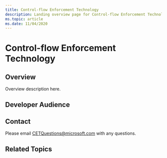 ```yaml
---
title: Control-flow Enforcement Technology
description: Landing overview page for Control-flow Enforcement Technology (CET).
ms.topic: article
ms.date: 11/04/2020
---
```


# Control-flow Enforcement Technology

## Overview

Overview description here.


## Developer Audience



## Contact

Please email CETQuestions@microsoft.com with any questions.

## Related Topics
